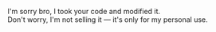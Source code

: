 I'm sorry bro, I took your code and modified it.  
Don't worry, I'm not selling it — it's only for my personal use.
